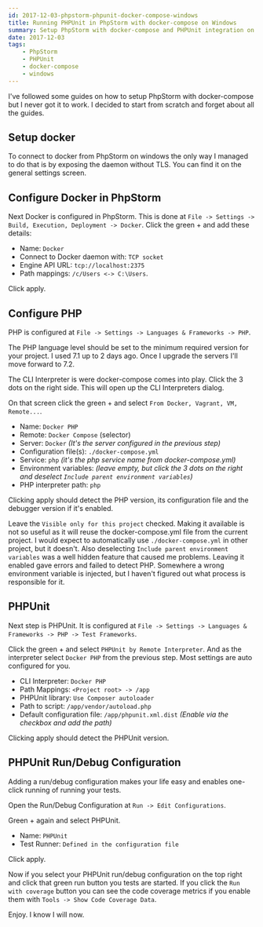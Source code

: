 ```yaml
---
id: 2017-12-03-phpstorm-phpunit-docker-compose-windows
title: Running PHPUnit in PhpStorm with docker-compose on Windows
summary: Setup PhpStorm with docker-compose and PHPUnit integration on Windows.
date: 2017-12-03
tags:
    - PhpStorm
    - PHPUnit
    - docker-compose
    - windows
---
```


I've followed some guides on how to setup PhpStorm with docker-compose but I never got it to work. I decided to start from scratch and forget about all the guides.

## Setup docker

To connect to docker from PhpStorm on windows the only way I managed to do that is by exposing the daemon without TLS. You can find it on the general settings screen.

## Configure Docker in PhpStorm

Next Docker is configured in PhpStorm. This is done at `File -> Settings -> Build, Execution, Deployment -> Docker`. Click the green + and add these details:

- Name: `Docker`
- Connect to Docker daemon with: `TCP socket`
- Engine API URL: `tcp://localhost:2375`
- Path mappings: `/c/Users <-> C:\Users`.

Click apply.

## Configure PHP

PHP is configured at `File -> Settings -> Languages & Frameworks -> PHP`.

The PHP language level should be set to the minimum required version for your project. I used 7.1 up to 2 days ago. Once I upgrade the servers I'll move forward to 7.2.

The CLI Interpreter is were docker-compose comes into play. Click the 3 dots on the right side. This will open up the CLI Interpreters dialog.

On that screen click the green + and select `From Docker, Vagrant, VM, Remote...`.

- Name: `Docker PHP`
- Remote: `Docker Compose` (selector)
- Server: `Docker` *(It's the server configured in the previous step)*
- Configuration file(s): `./docker-compose.yml`
- Service: `php` *(it's the php service name from docker-compose.yml)*
- Environment variables: *(leave empty, but click the 3 dots on the right and deselect `Include parent environment variables`)*
- PHP interpreter path: `php`

Clicking apply should detect the PHP version, its configuration file and the debugger version if it's enabled.

Leave the `Visible only for this project` checked. Making it available is not so useful as it will reuse the docker-compose.yml file from the current project. I would expect to automatically use `./docker-compose.yml` in other project, but it doesn't. Also deselecting `Include parent environment variables` was a well hidden feature that caused me problems. Leaving it enabled gave errors and failed to detect PHP. Somewhere a wrong environment variable is injected, but I haven't figured out what process is responsible for it.

## PHPUnit

Next step is PHPUnit. It is configured at `File -> Settings -> Languages & Frameworks -> PHP -> Test Frameworks`.

Click the green + and select `PHPUnit by Remote Interpreter`. And as the interpreter select `Docker PHP` from the previous step. Most settings are auto configured for you.

- CLI Interpreter: `Docker PHP`
- Path Mappings: `<Project root> -> /app`
- PHPUnit library: `Use Composer autoloader`
- Path to script: `/app/vendor/autoload.php`
- Default configuration file: `/app/phpunit.xml.dist` *(Enable via the checkbox and add the path)*

Clicking apply should detect the PHPUnit version.

## PHPUnit Run/Debug Configuration

Adding a run/debug configuration makes your life easy and enables one-click running of running your tests.

Open the Run/Debug Configuration at `Run -> Edit Configurations`.

Green + again and select PHPUnit.

- Name: `PHPUnit`
- Test Runner: `Defined in the configuration file`

Click apply.

Now if you select your PHPUnit run/debug configuration on the top right and click that green run button you tests are started. If you click the `Run with coverage` button you can see the code coverage metrics if you enable them with `Tools -> Show Code Coverage Data`.

Enjoy. I know I will now.
